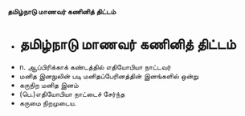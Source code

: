 **தமிழ்நாடு மாணவர் கணினித் திட்டம்**
- # தமிழ்நாடு மாணவர் கணினித் திட்டம்
- n. ஆப்பிரிக்காக் கண்டத்தில் எதியோபியா நாட்டவர்
- மனித இனநுலின் படி மனிதப்பேரினத்தின் இனங்களில் ஒன்று
- கருநிற மனித இனம்
- (பெ.)எதியோபியா நாட்டைச் சேர்ந்த
- கருமை நிறமுடைய.

